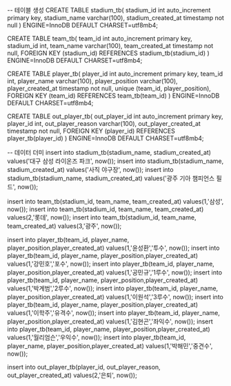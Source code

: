 
-- 테이블 생성 
CREATE TABLE stadium_tb(
stadium_id int auto_increment primary key,
stadium_name varchar(100),
stadium_created_at timestamp not null
) ENGINE=InnoDB DEFAULT CHARSET=utf8mb4;

CREATE TABLE team_tb(
team_id int auto_increment primary key,
stadium_id int,
team_name varchar(100),
team_created_at timestamp not null,
FOREIGN KEY (stadium_id) REFERENCES stadium_tb(stadium_id)
) ENGINE=InnoDB DEFAULT CHARSET=utf8mb4;

CREATE TABLE player_tb(
player_id int auto_increment primary key,
team_id int,
player_name varchar(100),
player_position varchar(100),
player_created_at timestamp not null,
unique (team_id, player_position),
FOREIGN KEY (team_id) REFERENCES team_tb(team_id)
) ENGINE=InnoDB DEFAULT CHARSET=utf8mb4;

CREATE TABLE out_player_tb(
out_player_id int auto_increment primary key,
player_id int,
out_player_reason varchar(100),
out_player_created_at timestamp not null,
FOREIGN KEY (player_id) REFERENCES player_tb(player_id)
) ENGINE=InnoDB DEFAULT CHARSET=utf8mb4;

-- 데이터 더미
insert into stadium_tb(stadium_name, stadium_created_at) values('대구 삼성 라이온즈 파크', now());
insert into stadium_tb(stadium_name, stadium_created_at) values('사직 야구장', now());
insert into stadium_tb(stadium_name, stadium_created_at) values('광주 기아 챔피언스 필드', now());

insert into team_tb(stadium_id, team_name, team_created_at) values(1,'삼성', now());
insert into team_tb(stadium_id, team_name, team_created_at) values(2,'롯데', now());
insert into team_tb(stadium_id, team_name, team_created_at) values(3,'광주', now());

insert into player_tb(team_id, player_name, player_position,player_created_at) values(1,'윤성환','투수', now());
insert into player_tb(team_id, player_name, player_position,player_created_at) values(1,'강민호','포수', now());
insert into player_tb(team_id, player_name, player_position,player_created_at) values(1,'공민규','1루수', now());
insert into player_tb(team_id, player_name, player_position,player_created_at) values(1,'박계범','2루수', now());
insert into player_tb(team_id, player_name, player_position,player_created_at) values(1,'이원석','3루수', now());
insert into player_tb(team_id, player_name, player_position,player_created_at) values(1,'이학주','유격수', now());
insert into player_tb(team_id, player_name, player_position,player_created_at) values(1,'김현곤','좌익수', now());
insert into player_tb(team_id, player_name, player_position,player_created_at) values(1,'월리엄슨','우익수', now());
insert into player_tb(team_id, player_name, player_position,player_created_at) values(1,'박해민','중견수', now());

insert into out_player_tb(player_id, out_player_reason, out_player_created_at) values(2,'은퇴', now());
